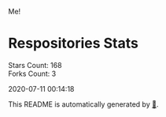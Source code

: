 Me!

# Respositories Stats
Stars Count: 168  
Forks Count: 3

2020-07-11 00:14:18  

This README is automatically generated by [🐰](https://github.com/rnitta/rnitta).

